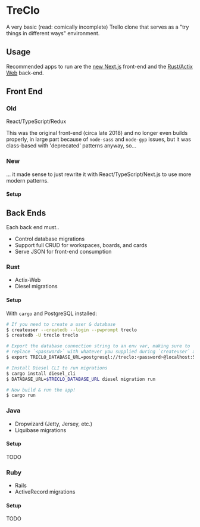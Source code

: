 # TreClo


A very basic (read: comically incomplete) Trello clone that serves as a
"try things in different ways" environment.

## Usage

Recommended apps to run are the [new Next.js](#new) front-end and the [Rust/Actix Web](#rust) back-end.

## Front End

### Old

React/TypeScript/Redux

This was the original front-end (circa late 2018) and no longer even builds properly,
in large part because of `node-sass` and `node-gyp` issues, but it was class-based
with 'deprecated' patterns anyway, so...

### New

... it made sense to just rewrite it with React/TypeScript/Next.js to use more modern patterns.

#### Setup

## Back Ends

Each back end must..

- Control database migrations
- Support full CRUD for workspaces, boards, and cards
- Serve JSON for front-end consumption

### Rust

- Actix-Web
- Diesel migrations

#### Setup

With `cargo` and PostgreSQL installed:

```bash
# If you need to create a user & database
$ createuser --createdb --login --pwprompt treclo
$ createdb -U treclo treclo

# Export the database connection string to an env var, making sure to
# replace `<password>` with whatever you supplied during `createuser` above
$ export TRECLO_DATABASE_URL=postgresql://treclo:<password>@localhost:5432/treclo

# Install Diesel CLI to run migrations
$ cargo install diesel_cli
$ DATABASE_URL=$TRECLO_DATABASE_URL diesel migration run

# Now build & run the app!
$ cargo run
```

### Java

- Dropwizard (Jetty, Jersey, etc.)
- Liquibase migrations

#### Setup

TODO

### Ruby

- Rails
- ActiveRecord migrations

#### Setup

TODO